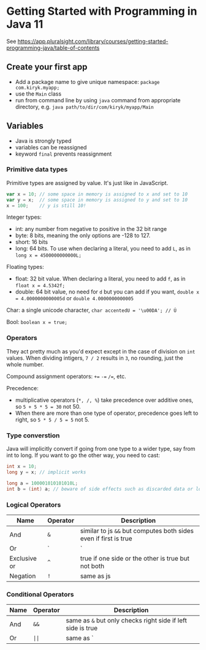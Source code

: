 # Getting Started with Programming in Java 11

See https://app.pluralsight.com/library/courses/getting-started-programming-java/table-of-contents

## Create your first app

- Add a package name to give unique namespace: `package com.kiryk.myapp;`
- use the `Main` class
- run from command line by using `java` command from appropriate directory, e.g. `java path/to/dir/com/kiryk/myapp/Main`

## Variables
- Java is strongly typed
- variables can be reassigned
- keyword `final` prevents reassignment

### Primitive data types

Primitive types are assigned by value. It's just like in JavaScript. 
```js
var x = 10; // some space in memory is assigned to x and set to 10
var y = x;  // some space in memory is assigned to y and set to 10
x = 100;    // y is still 10!
```

Integer types:
- int: any number from negative to positive in the 32 bit range
- byte: 8 bits, meaning the only options are -128 to 127.
- short: 16 bits
- long: 64 bits. To use when declaring a literal, you need to add `L`, as in `long x = 4500000000000L;`

Floating types:
- float: 32 bit value. When declaring a literal, you need to add `f`, as in `float x = 4.5342f;`
- double: 64 bit value, no need for `d` but you can add if you want, `double x = 4.0000000000005d` or `double 4.0000000000005`

Char: a single unicode character, `char accentedU = '\u00DA'; // Ú`

Bool: `boolean x = true;`

### Operators
They act pretty much as you'd expect except in the case of division on `int` values. When dividing intigers, `7 / 2` results in `3`, no rounding, just the whole number.

Compound assignment operators: `+=` `-=` `/=`, etc. 

Precedence: 

- multiplicative operators (`*, /, %`) take precedence over additive ones, so `5 + 5 * 5 = 30` not 50.
- When there are more than one type of operator, precedence goes left to right, so `5 * 5 / 5 = 5` not 5.

### Type converstion
Java will implicitly convert if going from one type to a wider type, say from int to long. If you want to go the other way, you need to cast:
```java
int x = 10;
long y = x; // implicit works

long a = 100001010101010L;
int b = (int) a; // beware of side effects such as discarded data or lost precision!
```

### Logical Operators
| Name | Operator | Description |
| ------- | ------- | -------- |
| And | `&` | similar to js `&&` but computes both sides even if first is true |
| Or | `|` | similar to js `||` but also checks both sides |
| Exclusive or | `^` | true if one side or the other is true but not both |
| Negation | `!` | same as js | 

### Conditional Operators
| Name | Operator | Description |
| ------- | ------- | -------- |
| And | `&&` | same as `&` but only checks right side if left side is true |
| Or | `\|\|` | same as `|` but only checks right side if left is false |




